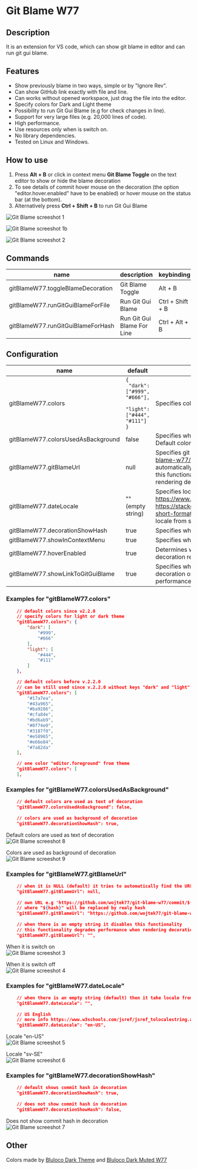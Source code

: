# Git Blame W77

## Description
It is an extension for VS code, which can show git blame in editor and can run git gui blame.

## Features
- Show previously blame in two ways, simple or by "Ignore Rev".
- Can show GitHub link exactly with file and line.
- Can works without opened workspace, just drag the file into the editor.
- Specify colors for Dark and Light theme
- Possibility to run Git Gui Blame (e.g for check changes in line).
- Support for very large files (e.g. 20,000 lines of code).
- High performance.
- Use resources only when is switch on.
- No library dependencies.
- Tested on Linux and Windows.

## How to use
1. Press **Alt + B** or click in context menu **Git Blame Toggle** on the text editor to show or hide the blame decoration
2. To see details of commit hover mouse on the decoration (the option "editor.hover.enabled" have to be enabled) or hover mouse on the status bar (at the bottom).
3. Alternatively press **Ctrl + Shift + B** to run Git Gui Blame

![Git Blame screeshot 1](images/screenshot1.png)

![Git Blame screeshot 1b](images/screenshot1b.png)

![Git Blame screeshot 2](images/screenshot2.png)

## Commands
| name | description | keybinding |
| - | - | - |
gitBlameW77.toggleBlameDecoration | Git Blame Toggle | Alt + B
gitBlameW77.runGitGuiBlameForFile | Run Git Gui Blame | Ctrl + Shift + B
gitBlameW77.runGitGuiBlameForHash | Run Git Gui Blame For Line | Ctrl + Alt + B

## Configuration
| name | default | description |
| - | - | - |
gitBlameW77.colors | <code>{<br> "dark": ["#999", "#666"],<br> "light": ["#444", "#111"]<br>}</code> | Specifies colors for the blame decoration.
gitBlameW77.colorsUsedAsBackground | false | Specifies whether colors are used as background of decoration. Default colors are used as text of decoration.
gitBlameW77.gitBlameUrl | null | Specifies git blame URL e.g 'https://github.com/wojtek77/git-blame-w77/commit/${hash}'. When it is NULL (default) it tries to automatically find the URL. When there is an empty string it disables this functionality. This functionality degrades performance when rendering decorations.
gitBlameW77.dateLocale | "" (empty string) | Specifies locale for date e.g 'en-US'. More locales here https://www.w3schools.com/jsref/jsref_tolocalestring.asp or https://stackoverflow.com/questions/27939773/tolocaledatestring-short-format. When there is an empty string (default) then it take locale from system.
gitBlameW77.decorationShowHash | true | Specifies whether to show commit hash or not in decoration.
gitBlameW77.showInContextMenu | true | Specifies whether to show in the context menu 'Git Blame Toggle'.
gitBlameW77.hoverEnabled | true | Determines whether hover show in extension. If FALSE it speeds up decoration rendering a lot.
gitBlameW77.showLinkToGitGuiBlame | true | Specifies whether to show link to Git Gui Blame in hover of the decoration or the status bar. This functionality degrades performance when rendering the decoration.

### Examples for "gitBlameW77.colors"

```json
    // default colors since v2.2.0
    // specify colors for light or dark theme
    "gitBlameW77.colors": {
        "dark": [
            "#999",
            "#666"
        ],
        "light": [
            "#444",
            "#111"
        ]
    },

    // default colors before v.2.2.0
    // can be still used since v.2.2.0 without keys "dark" and "light"
    "gitBlameW77.colors": [
        "#17a7ea",
        "#43a965",
        "#ba9286",
        "#cfa84e",
        "#bd6ab9",
        "#8f74e0",
        "#3187f0",
        "#e58965",
        "#e66e84",
        "#7a82da"
    ],

    // one color "editor.foreground" from theme
    "gitBlameW77.colors": [
    ],
```

### Examples for "gitBlameW77.colorsUsedAsBackground"

```json
    // default colors are used as text of decoration
    "gitBlameW77.colorsUsedAsBackground": false,
    
    // colors are used as background of decoration
    "gitBlameW77.decorationShowHash": true,
```
Default colors are used as text of decoration\
![Git Blame screeshot 8](images/screenshot8.png)

Colors are used as background of decoration\
![Git Blame screeshot 9](images/screenshot9.png)

### Examples for "gitBlameW77.gitBlameUrl"

```json
    // when it is NULL (default) it tries to automatically find the URL
    "gitBlameW77.gitBlameUrl": null,
    
    // own URL e.g 'https://github.com/wojtek77/git-blame-w77/commit/${hash}'
    // where "${hash}" will be replaced by realy hash
    "gitBlameW77.gitBlameUrl": "https://github.com/wojtek77/git-blame-w77/commit/${hash}",
    
    // when there is an empty string it disables this functionality
    // this functionality degrades performance when rendering decorations
    "gitBlameW77.gitBlameUrl": "",
```
When it is switch on\
![Git Blame screeshot 3](images/screenshot3.png)

When it is switch off\
![Git Blame screeshot 4](images/screenshot4.png)

### Examples for "gitBlameW77.dateLocale"

```json
    // when there is an empty string (default) then it take locale from system
    "gitBlameW77.dateLocale": "",
    
    // US English
    // more info https://www.w3schools.com/jsref/jsref_tolocalestring.asp
    "gitBlameW77.dateLocale": "en-US",
```
Locale "en-US"\
![Git Blame screeshot 5](images/screenshot5_en-US.png)

Locale "sv-SE"\
![Git Blame screeshot 6](images/screenshot6_sv-SE.png)

### Examples for "gitBlameW77.decorationShowHash"

```json
    // default shows commit hash in decoration
    "gitBlameW77.decorationShowHash": true,
    
    // does not show commit hash in decoration
    "gitBlameW77.decorationShowHash": false,
```
Does not show commit hash in decoration\
![Git Blame screeshot 7](images/screenshot7.png)

## Other
Colors made by [Bluloco Dark Theme](https://marketplace.visualstudio.com/items?itemName=uloco.theme-bluloco-dark) and [Bluloco Dark Muted W77](https://marketplace.visualstudio.com/items?itemName=W77.bluloco-dark-muted-theme-w77)
